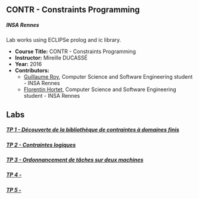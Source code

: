 CONTR - Constraints Programming
--------

##### INSA Rennes
Lab works using ECLIPSe prolog and ic library.

* **Course Title:** CONTR - Constraints Programming
* **Instructor:** Mireille DUCASSÉ
* **Year:** 2016
* **Contributors:**
  * <a href="https://github.com/guroy">Guillaume Roy</a>, Computer Science and Software Engineering student - INSA Rennes
  * <a href="https://github.com/Petwag">Florentin Hortet</a>, Computer Science and Software Engineering student - INSA Rennes

Labs
----
##### <a href="https://github.com/guroy/CONTR-4INFO/blob/master/TP01_Roy_Hortet.ecl">TP 1 - Découverte de la bibliothèque de contraintes à domaines finis</a>

##### <a href="https://github.com/guroy/CONTR-4INFO/blob/master/TP02_Roy_Hortet.ecl">TP 2 - Contraintes logiques</a>

##### <a href="https://github.com/guroy/CONTR-4INFO/blob/master/TP03_Roy_Hortet.ecl">TP 3 - Ordonnancement de tâches sur deux machines</a>

##### <a href="https://github.com/guroy/CONTR-4INFO/blob/master/TP04_Roy_Hortet.ecl">TP 4 - </a>

##### <a href="https://github.com/guroy/CONTR-4INFO/blob/master/TP05_Roy_Hortet.ecl">TP 5 - </a>
